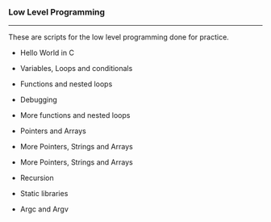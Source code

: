 ### Low Level Programming

---

These are scripts for the low level programming done for practice.

* Hello World in C

* Variables, Loops and conditionals

* Functions and nested loops

* Debugging

* More functions and nested loops

* Pointers and Arrays

* More Pointers, Strings and Arrays

* More Pointers, Strings and Arrays

* Recursion

* Static libraries

* Argc and Argv
